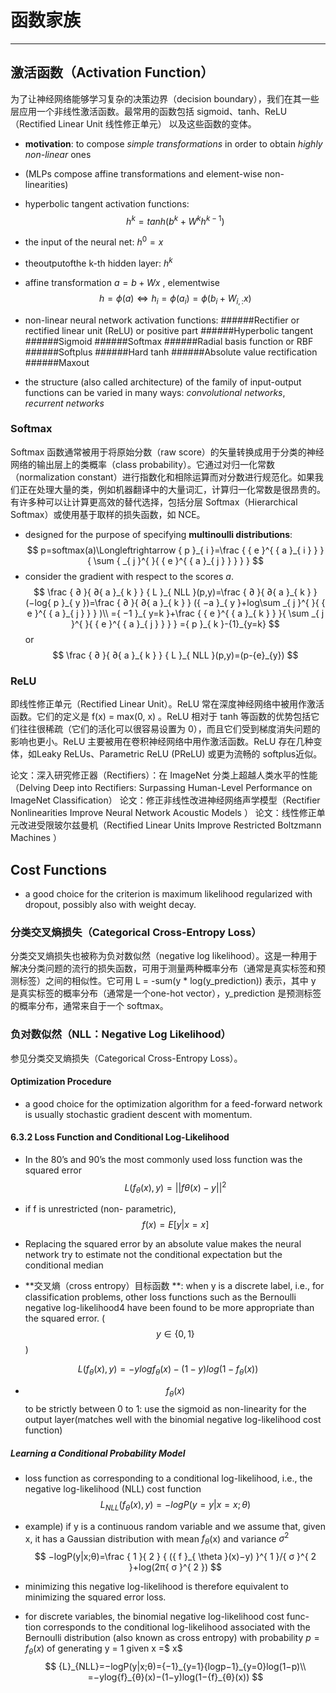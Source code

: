 # 函数家族

-------------


## 激活函数（Activation Function）

为了让神经网络能够学习复杂的决策边界（decision boundary），我们在其一些层应用一个非线性激活函数。最常用的函数包括  sigmoid、tanh、ReLU（Rectified Linear Unit 线性修正单元） 以及这些函数的变体。

 - **motivation**: to compose *simple transformations* in order to obtain 
*highly non-linear* ones
 - (MLPs compose affine transformations and element-wise non-linearities)
 - hyperbolic tangent activation functions:
 $$
 { h }^{ k }=tanh({ b }^{ k }+{ W }^{ k }{ h }^{ k-1 })
$$
 - the input of the neural net: ${ h }^{ 0 }=x$
 - theoutputofthe k-th hidden layer: ${ h }^{ k }$

 - affine transformation $a = b+Wx$ \, elementwise
$$
h=\phi (a)⇔{ h }_{ i }=\phi ({ a }_{ i })=\phi ({ b }_{ i }+{ W }_{ i,: }x)
$$

 - non-linear neural network activation functions:
 ######Rectifier or rectified linear unit (ReLU) or positive part
 ######Hyperbolic tangent
 ######Sigmoid
 ######Softmax
 ######Radial basis function or RBF
 ######Softplus
 ######Hard tanh
 ######Absolute value rectification
 ######Maxout

 
 - the structure (also called architecture) of the family of input-output functions can be varied in many ways: 
*convolutional networks*, 
*recurrent networks*


### Softmax

Softmax 函数通常被用于将原始分数（raw score）的矢量转换成用于分类的神经网络的输出层上的类概率（class probability）。它通过对归一化常数（normalization constant）进行指数化和相除运算而对分数进行规范化。如果我们正在处理大量的类，例如机器翻译中的大量词汇，计算归一化常数是很昂贵的。有许多种可以让计算更高效的替代选择，包括分层 Softmax（Hierarchical Softmax）或使用基于取样的损失函数，如 NCE。


- designed for the purpose of specifying **multinoulli distributions**:
$$
p=softmax(a)\Longleftrightarrow { p }_{ i }=\frac { { e }^{ { a }_{ i } } }{ \sum { _{ j }^{  }{ { e }^{ { a }_{ j } } } }  } 
$$
- consider the gradient with respect to the scores $a$.
$$
\frac { ∂ }{ ∂{ a }_{ k } } { L }_{ NLL }(p,y)=\frac { ∂ }{ ∂{ a }_{ k } } (−log{ p }_{ y })=\frac { ∂ }{ ∂{ a }_{ k } } ({ −a }_{ y }+log\sum _{ j }^{  }{ { e }^{ { a }_{ j } } } )\\ ={ −1 }_{ y=k }+\frac { { e }^{ { a }_{ k } } }{ \sum _{ j }^{  }{ { e }^{ { a }_{ j } } }  } ={ p }_{ k }-{1}_{y=k}
$$
or
$$
\frac { ∂ }{ ∂{ a }_{ k } } { L }_{ NLL }(p,y)=(p-{e}_{y})
$$
### ReLU

即线性修正单元（Rectified Linear Unit）。ReLU 常在深度神经网络中被用作激活函数。它们的定义是 f(x) = max(0, x) 。ReLU 相对于 tanh 等函数的优势包括它们往往很稀疏（它们的活化可以很容易设置为 0），而且它们受到梯度消失问题的影响也更小。ReLU 主要被用在卷积神经网络中用作激活函数。ReLU 存在几种变体，如Leaky ReLUs、Parametric ReLU (PReLU) 或更为流畅的 softplus近似。

论文：深入研究修正器（Rectifiers）：在 ImageNet 分类上超越人类水平的性能（Delving Deep into Rectifiers: Surpassing Human-Level Performance on ImageNet Classification）
论文：修正非线性改进神经网络声学模型（Rectifier Nonlinearities Improve Neural Network Acoustic Models ）
论文：线性修正单元改进受限玻尔兹曼机（Rectified Linear Units Improve Restricted Boltzmann Machines  ）


## Cost Functions 

- a good choice for the criterion is maximum likelihood regularized with dropout, possibly also with weight decay.


### 分类交叉熵损失（Categorical Cross-Entropy Loss）

分类交叉熵损失也被称为负对数似然（negative log likelihood）。这是一种用于解决分类问题的流行的损失函数，可用于测量两种概率分布（通常是真实标签和预测标签）之间的相似性。它可用 L = -sum(y * log(y_prediction)) 表示，其中 y 是真实标签的概率分布（通常是一个one-hot vector），y_prediction 是预测标签的概率分布，通常来自于一个 softmax。

### 负对数似然（NLL：Negative Log Likelihood）

参见分类交叉熵损失（Categorical Cross-Entropy Loss）。

#### Optimization Procedure

- a good choice for the optimization algorithm for a feed-forward network is usually stochastic gradient descent with momentum.



#### 6.3.2 Loss Function and Conditional Log-Likelihood
 - In the 80’s and 90’s the most commonly used loss function was the squared error
$$
L({ f }_{ θ }(x),y)={ ||fθ(x)−y|| }^{ 2 }
$$
 
 
 - if f is unrestricted (non- parametric),
$$
 f(x) = E[y | x = x]
$$

 - Replacing the squared error by an absolute value makes the neural network try to estimate not the conditional expectation but the conditional median
 
 - **交叉熵（cross entropy）目标函数 **: when y is a discrete label, i.e., for classification problems, other loss functions such as the Bernoulli negative log-likelihood4 have been found to be more appropriate than the squared error. ($$y∈{ \left\{ 0,1 \right\}  }$$)

$$
L({ f }_{ θ }(x),y)=−ylog{ f }_{ θ }(x)−(1−y)log(1−{ f }_{ θ }(x))
$$

- $${f}_{\theta}(x)$$ to be strictly between 0 to 1: use the sigmoid as non-linearity for the output layer(matches well with the binomial negative log-likelihood cost function)




##### Learning a Conditional Probability Model

- loss function as corresponding to a conditional log-likelihood, i.e., the negative log-likelihood (NLL) cost function
$$
{ L }_{ NLL }({ f }_{ \theta  }(x),y)=−logP(y=y|x=x;θ)
$$
- example) if y is a continuous random variable and we assume that, given x, it has a Gaussian distribution with mean ${f}_{θ}$(x) and variance ${\sigma}^{2}$
$$
−logP(y|x;θ)=\frac { 1 }{ 2 } { ({ f }_{ \theta  }(x)−y) }^{ 1 }/{ σ }^{ 2 }+log(2π{ σ }^{ 2 })
$$
- minimizing this negative log-likelihood is therefore equivalent to minimizing the squared error loss.

- for discrete variables, the binomial negative log-likelihood cost func- tion corresponds to the conditional log-likelihood associated with the Bernoulli distribution (also known as cross entropy) with probability $p = {f}_{θ}(x)$ of generating y = 1 given x =$ x$
$$
{L}_{NLL}=−logP(y|x;θ)={−1}_{y=1}{logp−1}_{y=0}log(1−p)\\ =−ylog{f}_{θ}(x)−(1−y)log(1−{f}_{θ}(x))
$$
